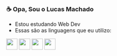 ### ☕ Opa, Sou o Lucas Machado

- Estou estudando Web Dev
- Essas são as linguagens que eu utilizo:

<div>
<a href="#"><img height="30px" src="https://img.shields.io/badge/HTML5-E34F26?style=for-the-badge&logo=html5&logoColor=white"></a>
<a href="#"><img height="30px" src="https://img.shields.io/badge/CSS3-1572B6?style=for-the-badge&logo=css3&logoColor=white"></a>
<a href="#"><img height="30px"src="https://img.shields.io/badge/PHP-777BB4?style=for-the-badge&logo=php&logoColor=white"></a>
<a href="#"><img height="30px"src="https://img.shields.io/badge/MySQL-00000F?style=for-the-badge&logo=mysql&logoColor=white"></a>
</div>
